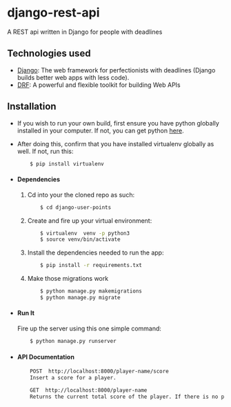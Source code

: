 # django-rest-api
A REST api written in Django for people with deadlines

## Technologies used
* [Django](https://www.djangoproject.com/): The web framework for perfectionists with deadlines (Django builds better web apps with less code).
* [DRF](www.django-rest-framework.org/): A powerful and flexible toolkit for building Web APIs


## Installation
* If you wish to run your own build, first ensure you have python globally installed in your computer. If not, you can get python [here](https://www.python.org").
* After doing this, confirm that you have installed virtualenv globally as well. If not, run this:
    ```bash
        $ pip install virtualenv
    ```

* #### Dependencies
    1. Cd into your the cloned repo as such:
        ```bash
            $ cd django-user-points
        ```
    2. Create and fire up your virtual environment:
        ```bash
            $ virtualenv  venv -p python3
            $ source venv/bin/activate
        ```
    3. Install the dependencies needed to run the app:
        ```bash
            $ pip install -r requirements.txt
        ```
    4. Make those migrations work
        ```bash
            $ python manage.py makemigrations
            $ python manage.py migrate
        ```

* #### Run It
    Fire up the server using this one simple command:
    ```bash
        $ python manage.py runserver
    ```
* #### API Documentation

    ```bash
        POST  http://localhost:8000/player-name/score
        Insert a score for a player.
    ```
    ```bash
        GET  http://localhost:8000/player-name
        Returns the current total score of the player. If there is no player with the given name, then response with 500 status is returned(with message 'No player registered with this name')
    ```    